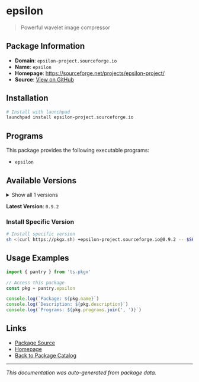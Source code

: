 # epsilon

> Powerful wavelet image compressor

## Package Information

- **Domain**: `epsilon-project.sourceforge.io`
- **Name**: `epsilon`
- **Homepage**: https://sourceforge.net/projects/epsilon-project/
- **Source**: [View on GitHub](https://github.com/pkgxdev/pantry/tree/main/projects/epsilon-project.sourceforge.io/package.yml)

## Installation

```bash
# Install with launchpad
launchpad install epsilon-project.sourceforge.io
```

## Programs

This package provides the following executable programs:

- `epsilon`

## Available Versions

<details>
<summary>Show all 1 versions</summary>

- `0.9.2`

</details>

**Latest Version**: `0.9.2`

### Install Specific Version

```bash
# Install specific version
sh <(curl https://pkgx.sh) +epsilon-project.sourceforge.io@0.9.2 -- $SHELL -i
```

## Usage Examples

```typescript
import { pantry } from 'ts-pkgx'

// Access this package
const pkg = pantry.epsilon

console.log(`Package: ${pkg.name}`)
console.log(`Description: ${pkg.description}`)
console.log(`Programs: ${pkg.programs.join(', ')}`)
```

## Links

- [Package Source](https://github.com/pkgxdev/pantry/tree/main/projects/epsilon-project.sourceforge.io/package.yml)
- [Homepage](https://sourceforge.net/projects/epsilon-project/)
- [Back to Package Catalog](../../package-catalog.md)

---

*This documentation was auto-generated from package data.*

